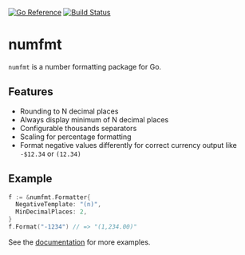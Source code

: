 [![Go Reference](https://pkg.go.dev/badge/github.com/jackc/numfmt.svg)](https://pkg.go.dev/github.com/jackc/numfmt)
[![Build Status](https://travis-ci.org/jackc/numfmt.svg)](https://travis-ci.org/jackc/numfmt)

# numfmt

`numfmt` is a number formatting package for Go.

## Features

* Rounding to N decimal places
* Always display minimum of N decimal places
* Configurable thousands separators
* Scaling for percentage formatting
* Format negative values differently for correct currency output like `-$12.34` or `(12.34)`

## Example

```go
f := &numfmt.Formatter{
  NegativeTemplate: "(n)",
  MinDecimalPlaces: 2,
}
f.Format("-1234") // => "(1,234.00)"
```

See the [documentation](https://pkg.go.dev/github.com/jackc/numfmt) for more examples.
